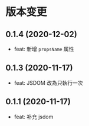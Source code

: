 # 版本变更

## 0.1.4 (2020-12-02)

- feat: 新增 `propsName` 属性

## 0.1.3 (2020-11-17)

- feat: JSDOM 改為只執行一次

## 0.1.1 (2020-11-17)

- feat: 补充 jsdom
